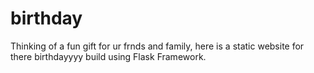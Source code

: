 # birthday
Thinking of a fun gift for ur frnds and family, here is a static website for there birthdayyyy build using Flask Framework.

